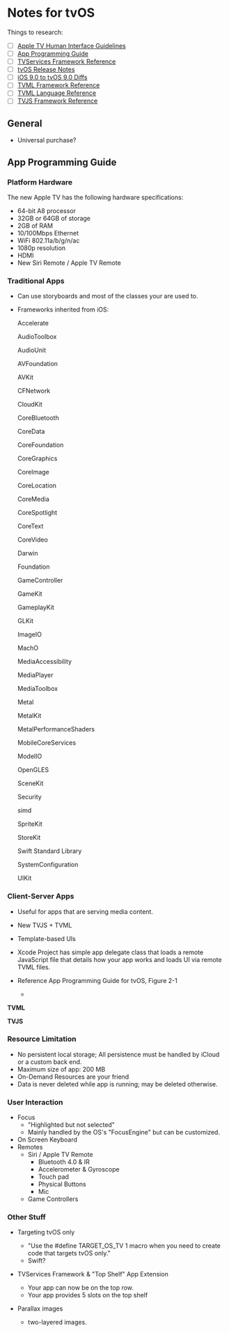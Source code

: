 # Notes for tvOS

Things to research:

- [ ] [Apple TV Human Interface Guidelines][hig]
- [ ] [App Programming Guide][apg]
- [ ] [TVServices Framework Reference][tvs]
- [ ] [tvOS Release Notes][rn]
- [ ] [iOS 9.0 to tvOS 9.0 Diffs][dif]
- [ ] [TVML Framework Reference][tvmlkit]
- [ ] [TVML Language Reference][tvmllang]
- [ ] [TVJS Framework Reference][tvjs]

## General

- Universal purchase?

## App Programming Guide

### Platform Hardware

The new Apple TV has the following hardware specifications:

- 64-bit A8 processor
- 32GB or 64GB of storage
- 2GB of RAM
- 10/100Mbps Ethernet
- WiFi 802.11a/b/g/n/ac
- 1080p resolution
- HDMI
- New Siri Remote / Apple TV Remote

### Traditional Apps

- Can use storyboards and most of the classes your are used to.
  
- Frameworks inherited from iOS:
  
    Accelerate
  
    AudioToolbox
  
    AudioUnit
  
    AVFoundation
  
    AVKit
  
    CFNetwork
  
    CloudKit
  
    CoreBluetooth
  
    CoreData
  
    CoreFoundation
  
    CoreGraphics
  
    CoreImage
  
    CoreLocation
  
    CoreMedia
  
    CoreSpotlight
  
    CoreText
  
    CoreVideo
  
    Darwin
  
    Foundation
  
    GameController
  
    GameKit
  
    GameplayKit
  
    GLKit
  
    ImageIO
  
    MachO
  
    MediaAccessibility
  
    MediaPlayer
  
    MediaToolbox
  
    Metal
  
    MetalKit
  
    MetalPerformanceShaders
  
    MobileCoreServices
  
    ModelIO
  
    OpenGLES
  
    SceneKit
  
    Security
  
    simd
  
    SpriteKit
  
    StoreKit
  
    Swift Standard Library
  
    SystemConfiguration
  
    UIKit

### Client-Server Apps

- Useful for apps that are serving media content.
  
- New TVJS + TVML
  
- Template-based UIs
  
- Xcode Project has simple app delegate class that loads a remote JavaScript file that details how your app works and loads UI via remote TVML files.
  
- Reference App Programming Guide for tvOS, Figure 2-1
  
  -

**TVML**



**TVJS**



### Resource Limitation

- No persistent local storage; All persistence must be handled by iCloud or a custom back end.
- Maximum size of app: 200 MB
- On-Demand Resources are your friend
- Data is never deleted while app is running; may be deleted otherwise.

### User Interaction

- Focus
  - "Highlighted but not selected"
  - Mainly handled by the OS's "FocusEngine" but can be customized.
- On Screen Keyboard
- Remotes
  - Siri / Apple TV Remote
    - Bluetooth 4.0 & IR
    - Accelerometer & Gyroscope
    - Touch pad
    - Physical Buttons
    - Mic
  - Game Controllers

### Other Stuff

- Targeting tvOS only
  - "Use the #define TARGET_OS_TV 1 macro when you need to create code that targets tvOS only."
  - Swift?


- TVServices Framework & "Top Shelf" App Extension
  - Your app can now be on the top row.
  - Your app provides 5 slots on the top shelf
- Parallax images
  - two-layered images.





<!------- Sources ------->

[hig]: https://developer.apple.com/tvos/human-interface-guidelines/
[apg]: https://developer.apple.com/library/prerelease/tvos/documentation/General/Conceptual/AppleTV_PG/
[tvs]: https://developer.apple.com/library/prerelease/tvos/documentation/TVServices/Reference/TVServices_Ref/
[dif]: https://developer.apple.com/library/prerelease/tvos/releasenotes/General/tvOS90APIDiffs/index.html#//apple_ref/doc/uid/TP40016577
[rn]: https://developer.apple.com/library/prerelease/tvos/releasenotes/General/RN-tvOSSDK-9.0/index.html#//apple_ref/doc/uid/TP40016575
[tvmlkit]: https://developer.apple.com/library/prerelease/tvos/documentation/TVMLKit/Reference/TVMLKit_Collection/
[tvmllang]: https://developer.apple.com/library/prerelease/tvos/documentation/LanguagesUtilities/Conceptual/ATV_Template_Guide/
[tvjs]: https://developer.apple.com/library/prerelease/tvos/documentation/TVMLJS/Reference/TVJSFrameworkReference/